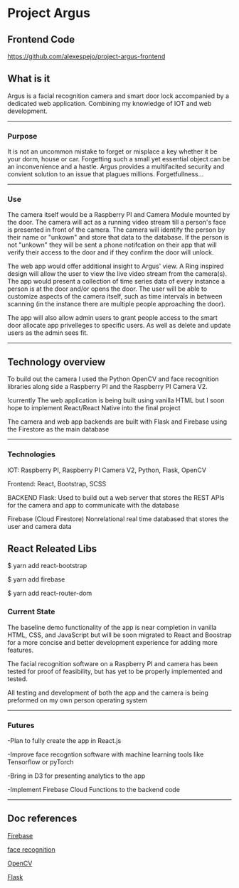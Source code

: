 # Project Argus

## Frontend Code

https://github.com/alexespejo/project-argus-frontend

## What is it

Argus is a facial recognition camera and smart door lock accompanied by a dedicated web application. Combining my knowledge of IOT and web development.

---

### Purpose

It is not an uncommon mistake to forget or misplace a key whether it be your dorm, house or car. Forgetting such a small yet essential object can be an inconvenience and a hastle. Argus provides a multifacited security and convient solution to an issue that plagues millions. Forgetfullness...

---

### Use

The camera itself would be a Raspberry PI and Camera Module mounted by the door. The camera will act as a running video stream till a person's face is presented in front of the camera. The camera will identify the person by their name or "unkown" and store that data to the database. If the person is not "unkown" they will be sent a phone notifcation on their app that will verify their access to the door and if they confirm the door will unlock.

The web app would offer additional insight to Argus' view. A Ring inspired design will allow the user to view the live video stream from the camera(s). The app would present a collection of time series data of every instance a person is at the door and/or opens the door. The user will be able to customize aspects of the camera itself, such as time intervals in between scanning (in the instance there are multiple people approaching the door).

The app will also allow admin users to grant people access to the smart door allocate app privelleges to specific users. As well as delete and update users as the admin sees fit.

---

## Technology overview

To build out the camera I used the Python OpenCV and face recognition libraries along side a Raspberry PI and the Raspberry PI Camera V2.

!currently
The web application is being built using vanilla HTML but I soon hope to implement React/React Native into the final project

The camera and web app backends are built with Flask and Firebase using the Firestore as the main database

---

### Technologies

IOT: Raspberry PI, Raspberry PI Camera V2, Python, Flask, OpenCV

Frontend: React, Bootstrap, SCSS

BACKEND
Flask:
Used to build out a web server that stores the REST APIs for the camera and app to communicate with the database

Firebase (Cloud Firestore)
Nonrelational real time databased that stores the user and camera data

## React Releated Libs

$ yarn add react-bootstrap

$ yarn add firebase

$ yarn add react-router-dom

### Current State

The baseline demo functionality of the app is near completion in vanilla HTML, CSS, and JavaScript but will be soon migrated to React and Boostrap for a more concise and better development experience for adding more features.

The facial recognition software on a Raspberry PI and camera has been tested for proof of feasibility, but has yet to be properly implemented and tested.

All testing and development of both the app and the camera is being preformed on my own person operating system

---

### Futures

-Plan to fully create the app in React.js

-Improve face recogntion software with machine learning tools like Tensorflow or pyTorch

-Bring in D3 for presenting analytics to the app

-Implement Firebase Cloud Functions to the backend code

---

## Doc references

[Firebase](https://firebase.google.com/docs/firestore)

[face recognition](https://github.com/ageitgey/face_recognition)

[OpenCV](https://docs.opencv.org/4.x/d6/d00/tutorial_py_root.html)

[Flask](https://flask.palletsprojects.com/en/2.1.x/)
